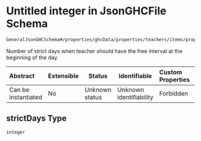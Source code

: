 # Untitled integer in JsonGHCFile Schema

```txt
GeneralJsonGHCSchema#/properties/ghcData/properties/teachers/items/properties/settings/items/properties/freeTimes/properties/firstMinutes/properties/strictDays
```

Number of strict days when teacher should have the free interval at the beginning of the day.


| Abstract            | Extensible | Status         | Identifiable            | Custom Properties | Additional Properties | Access Restrictions | Defined In                                                         |
| :------------------ | ---------- | -------------- | ----------------------- | :---------------- | --------------------- | ------------------- | ------------------------------------------------------------------ |
| Can be instantiated | No         | Unknown status | Unknown identifiability | Forbidden         | Allowed               | none                | [ghc.schema.json\*](../out/ghc.schema.json "open original schema") |

## strictDays Type

`integer`
